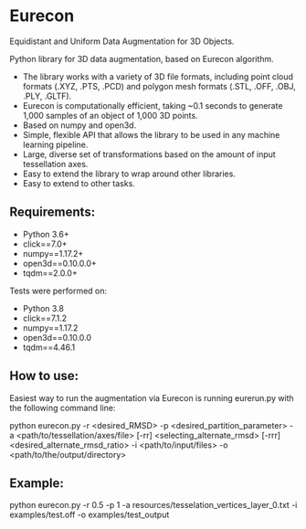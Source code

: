 # Eurecon

Equidistant and Uniform Data Augmentation for 3D Objects.

Python library for 3D data augmentation, based on Eurecon algorithm. 

- The library works with a variety of 3D file formats, including point cloud formats (.XYZ, .PTS, .PCD) and polygon mesh formats (.STL, .OFF, .OBJ, .PLY, .GLTF).
- Eurecon is computationally efficient, taking ~0.1 seconds to generate 1,000 samples  of an object of 1,000 3D points. 
- Based on numpy and open3d.
- Simple, flexible API that allows the library to be used in any machine learning pipeline.
- Large, diverse set of transformations based on the amount of input tessellation axes.
- Easy to extend the library to wrap around other libraries.
- Easy to extend to other tasks.



## Requirements:
- Python 3.6+
- click==7.0+
- numpy==1.17.2+
- open3d==0.10.0.0+
- tqdm==2.0.0+

Tests were performed on:

- Python 3.8
- click==7.1.2
- numpy==1.17.2
- open3d==0.10.0.0
- tqdm==4.46.1

## How to use:

Easiest way to run the augmentation via Eurecon is running eurerun.py with the following command line:

python eurecon.py -r <desired_RMSD> -p <desired_partition_parameter> -a <path/to/tessellation/axes/file> [-rr] <selecting_alternate_rmsd> [-rrr] <desired_alternate_rmsd_ratio> -i <path/to/input/files> -o <path/to/the/output/directory>

## Example:

python eurecon.py -r 0.5 -p 1 -a resources/tesselation_vertices_layer_0.txt -i examples/test.off -o examples/test_output
